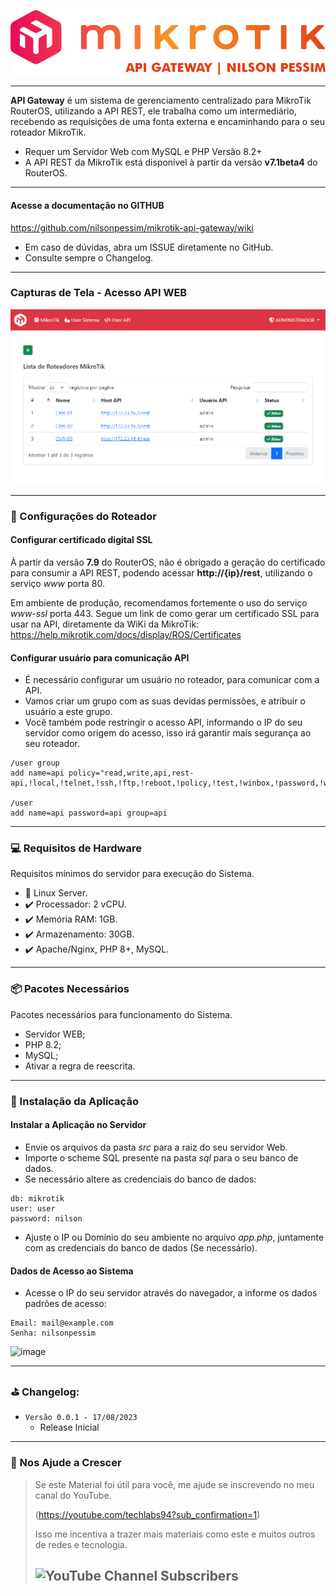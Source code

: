 ![Logomarca](readme/logo.png)

---

**API Gateway** é um sistema de gerenciamento centralizado para MikroTik RouterOS, utilizando a API REST, ele trabalha como um intermediário, recebendo as requisições de uma fonta externa e encaminhando para o seu roteador MikroTik.

* Requer um Servidor Web com MySQL e PHP Versão 8.2+
* A API REST da MikroTik está disponível à partir da versão **v7.1beta4** do RouterOS.

---

#### Acesse a documentação no GITHUB
https://github.com/nilsonpessim/mikrotik-api-gateway/wiki

* Em caso de dúvidas, abra um ISSUE diretamente no GitHub.
* Consulte sempre o Changelog.

---

### Capturas de Tela - Acesso API WEB

![Web 01](readme/web_01.png)

---

### :wrench: Configurações do Roteador
 
#### Configurar certificado digital SSL

À partir da versão **7.9** do RouterOS, não é obrigado a geração do certificado para consumir a API REST, podendo acessar **http://{ip}/rest**, utilizando o serviço *www* porta 80.

Em ambiente de produção, recomendamos fortemente o uso do serviço *www-ssl* porta 443. Segue um link de como gerar um certificado SSL para usar na API, diretamente da WiKi da MikroTik: https://help.mikrotik.com/docs/display/ROS/Certificates


#### Configurar usuário para comunicação API

* É necessário configurar um usuário no roteador, para comunicar com a API.
* Vamos criar um grupo com as suas devidas permissões, e atribuir o usuário a este grupo.
* Você também pode restringir o acesso API, informando o IP do seu servidor como origem do acesso, isso irá garantir mais segurança ao seu roteador.

```
/user group
add name=api policy="read,write,api,rest-api,!local,!telnet,!ssh,!ftp,!reboot,!policy,!test,!winbox,!password,!web,!sniff,!sensitive,!romon"

/user
add name=api password=api group=api
```

---

### :computer: Requisitos de Hardware
Requisitos mínimos do servidor para execução do Sistema.
 
* :dvd: Linux Server.
* :heavy_check_mark: Processador: 2 vCPU.
* :heavy_check_mark: Memória RAM: 1GB.
* :heavy_check_mark: Armazenamento: 30GB.
* :heavy_check_mark: Apache/Nginx, PHP 8+, MySQL.

---

### :package: Pacotes Necessários
Pacotes necessários para funcionamento do Sistema.

* Servidor WEB;
* PHP 8.2;
* MySQL;
* Ativar a regra de reescrita.

---

### :wrench: Instalação da Aplicação

#### Instalar a Aplicação no Servidor

* Envie os arquivos da pasta *src* para a raiz do seu servidor Web.
* Importe o scheme SQL presente na pasta *sql* para o seu banco de dados.
* Se necessário altere as credenciais do banco de dados:

```
db: mikrotik
user: user
password: nilson
```

* Ajuste o IP ou Domínio do seu ambiente no arquivo *app.php*, juntamente com as credenciais do banco de dados (Se necessário).

#### Dados de Acesso ao Sistema
* Acesse o IP do seu servidor através do navegador, a informe os dados padrões de acesso:

```
Email: mail@example.com
Senha: nilsonpessim
```

![image](https://github.com/nilsonpessim/mikrotik-api-gateway/assets/6774062/876564ee-873e-4919-bcf9-c0aef4491eb4)

---

### :golf: Changelog:

* `Versão 0.0.1 - 17/08/2023`
  * Release Inicial

---

### :sparkling_heart: Nos Ajude a Crescer
>Se este Material foi útil para você, me ajude se inscrevendo no meu canal do YouTube.
>
>(https://youtube.com/techlabs94?sub_confirmation=1)
> 
>Isso me incentiva a trazer mais materiais como este e muitos outros de redes e tecnologia.
> 
>## ![YouTube Channel Subscribers](https://img.shields.io/youtube/channel/subscribers/UCWN6suTq5sZGqnSLos992Yw?style=social)
